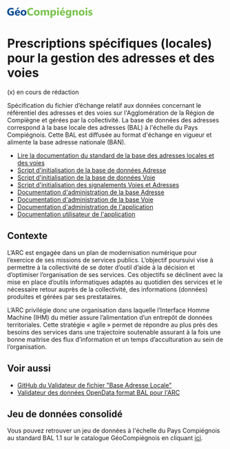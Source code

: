 ![picto](https://github.com/sigagglocompiegne/orga_gest_igeo/blob/master/doc/img/geocompiegnois_2020_reduit_v2.png)

# Prescriptions spécifiques (locales) pour la gestion des adresses et des voies

(x) en cours de rédaction

Spécification du fichier d’échange relatif aux données concernant le référentiel des adresses et des voies sur l'Agglomération de la Région de Compiègne et gérées par la collectivité. La base de données des adresses correspond à la base locale des adresses (BAL) à l'échelle du Pays Compiégnois. Cette BAL est diffusée au format d'échange en vigueur et alimente la base adresse nationale (BAN). 

- [Lire la documentation du standard de la base des adresses locales et des voies](gabarit/livrables.md)
- [Script d'initialisation de la base de données Adresse](sql/init_bd_adresse.sql) 
- [Script d'initialisation de la base de données Voie](sql/init_bd_voie.sql) 
- [Script d'initialisation des signalements Voies et Adresses](sql/init_bd_rva.sql) 
- [Documentation d'administration de la base Adresse](doc/doc_admin_bd_adresse.md) 
- [Documentation d'administration de la base Voie](doc/doc_admin_bd_voie.md) 
- [Documentation d'administration de l'application](doc/doc_admin_app_rva.md)
- [Documentation utilisateur de l'application](doc/doc_user_app_rva.md)

## Contexte

L’ARC est engagée dans un plan de modernisation numérique pour l’exercice de ses missions de services publics. L’objectif poursuivi vise à permettre à la collectivité de se doter d’outil d’aide à la décision et d’optimiser l’organisation de ses services. Ces objectifs se déclinent avec la mise en place d’outils informatiques adaptés au quotidien des services et le nécessaire retour auprès de la collectivité, des informations (données) produites et gérées par ses prestataires. 

L’ARC privilégie donc une organisation dans laquelle l’Interface Homme Machine (IHM) du métier assure l’alimentation d’un entrepôt de données territoriales. Cette stratégie « agile » permet de répondre au plus près des besoins des services dans une trajectoire soutenable assurant à la fois une bonne maitrise des flux d’information et un temps d’acculturation au sein de l’organisation.

## Voir aussi

- [GitHub du Validateur de fichier "Base Adresse Locale"](https://github.com/etalab/bal)
- [Validateur des données OpenData format BAL pour l'ARC](doc/doc_user_bal.md)


## Jeu de données consolidé

Vous pouvez retrouver un jeu de données à l'échelle du Pays Compiégnois au standard BAL 1.1 sur le catalogue GéoCompiégnois en cliquant [ici](https://geo.compiegnois.fr/geonetwork/srv/fre/catalog.search#/metadata/e6397bad-6f3d-4999-9280-307c32b8d969).


